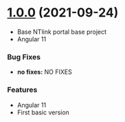 <a name="1.0.0"></a>
# [1.0.0](http://www.ntlink.com.mx) (2021-09-24)

* Base NTlink portal base project
* Angular 11


### Bug Fixes

* **no fixes:** NO FIXES


### Features

* Angular 11
* First basic version 

